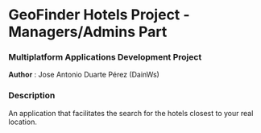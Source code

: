 # GeoFinder Hotels Project - Managers/Admins Part
### Multiplatform Applications Development Project
**Author** : Jose Antonio Duarte Pérez (DainWs) <br/>
### Description
An application that facilitates the search for the hotels closest to your real location.
